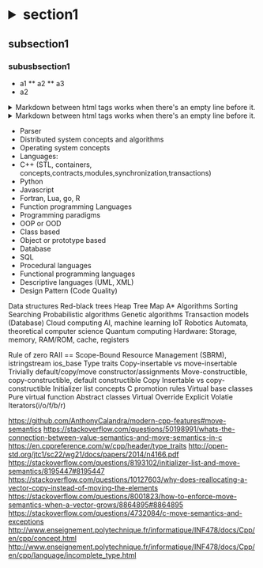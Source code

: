 # <details><summary>section1<summary>
## subsection1
### subusbsection1
* a1
** a2
** a3
* a2
<details>



* <details>
<summary> Markdown between html tags works when there's an empty line before it. </summary>
  here ```it works```
  </details>
<details><summary>
  Markdown between html tags works when there's an empty line before it.
  </summary>
  here ```it doesn't work```
  </details>

*  Parser
*  Distributed system concepts and algorithms
*  Operating system concepts
*  Languages:
*  C++ (STL, containers, concepts,contracts,modules,synchronization,transactions)
*  Python
*  Javascript
*  Fortran, Lua, go, R 
*  Function programming Languages
*  Programming paradigms
*  OOP or OOD
*  Class based
*  Object or prototype based
*  Database 
*  SQL
*  Procedural languages
*  Functional programming languages
*  Descriptive languages (UML, XML)
*  Design Pattern (Code Quality)


Data structures
Red-black trees
Heap
Tree
Map
A*
Algorithms
Sorting
Searching
Probabilistic algorithms
Genetic algorithms
Transaction models (Database)
Cloud computing
AI, machine learning
IoT
Robotics
Automata, theoretical computer science
Quantum computing
Hardware: Storage, memory, RAM/ROM, cache, registers


Rule of zero
RAII == Scope-Bound Resource Management (SBRM), 
istringstream ios_base
Type traits
Copy-insertable vs move-insertable
Trivially default/copy/move constructor/assignments
Move-constructible, copy-constructible, default constructible
Copy Insertable vs copy-constructible
Initializer list
concepts
C promotion rules
Virtual base classes
Pure virtual function
Abstract classes
Virtual
Override
Explicit
Volatie
Iterators(i/o/f/b/r)



https://github.com/AnthonyCalandra/modern-cpp-features#move-semantics
https://stackoverflow.com/questions/50198991/whats-the-connection-between-value-semantics-and-move-semantics-in-c
https://en.cppreference.com/w/cpp/header/type_traits
http://open-std.org/jtc1/sc22/wg21/docs/papers/2014/n4166.pdf
https://stackoverflow.com/questions/8193102/initializer-list-and-move-semantics/8195447#8195447
https://stackoverflow.com/questions/10127603/why-does-reallocating-a-vector-copy-instead-of-moving-the-elements
https://stackoverflow.com/questions/8001823/how-to-enforce-move-semantics-when-a-vector-grows/8864895#8864895
https://stackoverflow.com/questions/4732084/c-move-semantics-and-exceptions
http://www.enseignement.polytechnique.fr/informatique/INF478/docs/Cpp/en/cpp/concept.html
http://www.enseignement.polytechnique.fr/informatique/INF478/docs/Cpp/en/cpp/language/incomplete_type.html

